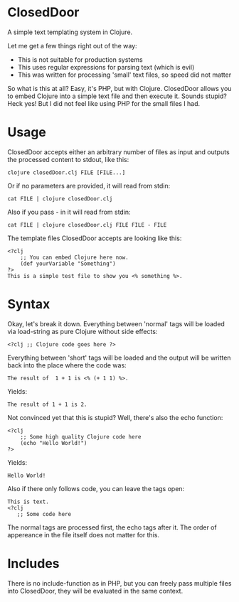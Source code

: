 ClosedDoor
==========

A simple text templating system in Clojure.

Let me get a few things right out of the way:

 * This is not suitable for production systems
 * This uses regular expressions for parsing text (which is evil)
 * This was written for processing 'small' text files, so speed did not matter

So what is this at all? Easy, it's PHP, but with Clojure. ClosedDoor allows you
to embed Clojure into a simple text file and then execute it. Sounds stupid?
Heck yes! But I did not feel like using PHP for the small files I had.


Usage
=====

ClosedDoor accepts either an arbitrary number of files as input and outputs
the processed content to stdout, like this:

    clojure closedDoor.clj FILE [FILE...]

Or if no parameters are provided, it will read from stdin:

    cat FILE | clojure closedDoor.clj
    
Also if you pass - in it will read from stdin:

    cat FILE | clojure closedDoor.clj FILE FILE - FILE

The template files ClosedDoor accepts are looking like this:

    <?clj
        ;; You can embed Clojure here now.
        (def yourVariable "Something")
    ?>
    This is a simple test file to show you <% something %>.


Syntax
======

Okay, let's break it down. Everything between 'normal' tags will be loaded
via load-string as pure Clojure without side effects:

    <?clj ;; Clojure code goes here ?>

Everything between 'short' tags will be loaded and the output will be written
back into the place where the code was:

    The result of  1 + 1 is <% (+ 1 1) %>.
    
Yields:

    The result of 1 + 1 is 2.

Not convinced yet that this is stupid? Well, there's also the echo function:

    <?clj
        ;; Some high quality Clojure code here
        (echo "Hello World!")
    ?>
    
Yields:

    Hello World!

Also if there only follows code, you can leave the tags open:

    This is text.
    <?clj
       ;; Some code here

The normal tags are processed first, the echo tags after it. The order
of appereance in the file itself does not matter for this.


Includes
========

There is no include-function as in PHP, but you can freely pass multiple files
into ClosedDoor, they will be evaluated in the same context.

